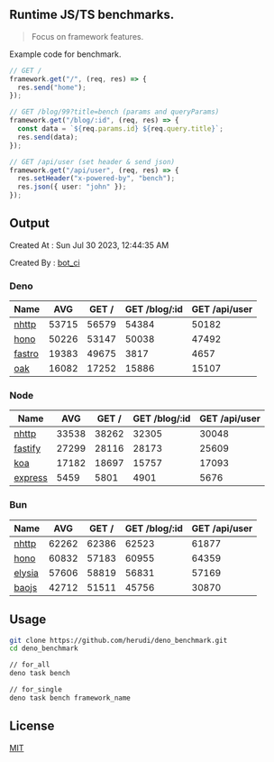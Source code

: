 ## Runtime JS/TS benchmarks.

> Focus on framework features.

Example code for benchmark.
```ts
// GET /
framework.get("/", (req, res) => {
  res.send("home");
});

// GET /blog/99?title=bench (params and queryParams)
framework.get("/blog/:id", (req, res) => {
  const data = `${req.params.id} ${req.query.title}`;
  res.send(data);
});

// GET /api/user (set header & send json)
framework.get("/api/user", (req, res) => {
  res.setHeader("x-powered-by", "bench");
  res.json({ user: "john" });
});
```

## Output
Created At : Sun Jul 30 2023, 12:44:35 AM

Created By : [bot_ci](https://github.com/herudi/deno_benchmarks/commits?author=github-actions%5Bbot%5D)


### Deno
|Name|AVG|GET /|GET /blog/:id|GET /api/user|
|----|----|----|----|----|
|[nhttp](https://github.com/nhttp/nhttp)|53715|56579|54384|50182|
|[hono](https://github.com/honojs/hono)|50226|53147|50038|47492|
|[fastro](https://github.com/fastrodev/fastro)|19383|49675|3817|4657|
|[oak](https://github.com/oakserver/oak)|16082|17252|15886|15107|
  


### Node
|Name|AVG|GET /|GET /blog/:id|GET /api/user|
|----|----|----|----|----|
|[nhttp](https://github.com/nhttp/nhttp)|33538|38262|32305|30048|
|[fastify](https://github.com/fastify/fastify)|27299|28116|28173|25609|
|[koa](https://github.com/koajs/koa)|17182|18697|15757|17093|
|[express](https://github.com/expressjs/express)|5459|5801|4901|5676|
  


### Bun
|Name|AVG|GET /|GET /blog/:id|GET /api/user|
|----|----|----|----|----|
|[nhttp](https://github.com/nhttp/nhttp)|62262|62386|62523|61877|
|[hono](https://github.com/honojs/hono)|60832|57183|60955|64359|
|[elysia](https://github.com/elysiajs/elysia)|57606|58819|56831|57169|
|[baojs](https://github.com/mattreid1/baojs)|42712|51511|45756|30870|
  



## Usage

```bash
git clone https://github.com/herudi/deno_benchmark.git
cd deno_benchmark

// for_all
deno task bench

// for_single
deno task bench framework_name
```

## License

[MIT](LICENSE)

